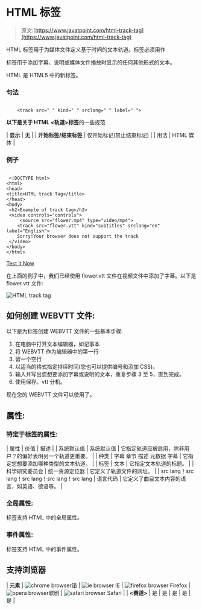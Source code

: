 # HTML <track>标签

> 原文:[https://www.javatpoint.com/html-track-tag](https://www.javatpoint.com/html-track-tag)

HTML <track>标签用于为媒体文件定义基于时间的文本轨道。<track>标签必须用作

<audio>和<video>元素的子元素。</video></audio>

<track>标签用于添加字幕、说明或媒体文件播放时显示的任何其他形式的文本。

HTML <track>是 HTML5 中的新标签。

### 句法

```

    <track src=" " kind=" " srclang=" " label=" ">

```

**以下是关于 HTML <轨道>标签**的一些规范

| **显示** | **无** |
| **开始标签/结束标签** | 仅开始标记(禁止结束标记) |
| 用法 | HTML 媒体 |

### 例子

```

 <!DOCTYPE html>
<html>
<head>
<title>HTML track Tag</title>
</head>
<body>
 <h2>Example of track tag</h2>
 <video controls="controls">
     <source src="flower.mp4" type="video/mp4">
    <track src="flower.vtt" kind="subtitles" srclang="en" label="English">
    Sorry!Your browser does not support the track
 </video>
</body>
</html>

```

[Test it Now](https://www.javatpoint.com/oprweb/test.jsp?filename=htmltracktag)

在上面的例子中，我们已经使用 flower.vtt 文件在视频文件中添加了字幕。以下是 flower.vtt 文件:

![HTML track tag](../Images/43bbc972050866e174d8271210d9acc6.png)

## 如何创建 WEBVTT 文件:

以下是为<track>标签创建 WEBVTT 文件的一些基本步骤:

1.  在电脑中打开文本编辑器，如记事本
2.  将 WEBVTT 作为编辑器中的第一行
3.  留一个空行
4.  以适当的格式指定持续时间(您也可以提供编号和添加 CSS)。
5.  输入并写出您想要添加字幕或说明的文本，重复步骤 3 至 5，直到完成。
6.  使用保存。vtt 分机。

现在您的 WEBVTT 文件可以使用了。

## 属性:

### 特定于标签的属性:

| 属性 | 价值 | 描述 |
| 系统默认值 | 系统默认值 | 它指定轨道应被启用，除非用户？的偏好表明另一个轨道更重要。 |
| 种类 | 字幕
章节
描述
元数据
字幕 | 它指定您想要添加哪种类型的文本轨道。 |
| 标签 | 文本 | 它指定文本轨道的标题。 |
| 科学研究委员会 | 统一资源定位器 | 它定义了轨道文件的网址。 |
| src lang！src lang！src lang！src lang！src lang | 语言代码 | 它定义了曲目文本内容的语言，如英语、德语等。 |

### 全局属性:

<track>标签支持 HTML 中的全局属性。

### 事件属性:

<track>标签支持 HTML 中的事件属性。

## 支持浏览器

| **元素** | ![chrome browser](../Images/4fbdc93dc2016c5049ed108e7318df19.png)铬 | ![ie browser](../Images/83dd23df1fe8373fd5bf054b2c1dd88b.png) IE | ![firefox browser](../Images/4f001fff393888a8a807ed29b28145d1.png) Firefox | ![opera browser](../Images/6cad4a592cc69a052056a0577b4aac65.png)歌剧 | ![safari browser](../Images/a0f6a9711a92203c5dc5c127fe9c9fca.png) Safari |
| **<赛道>** | 是 | 是 | 是 | 是 | 是 |